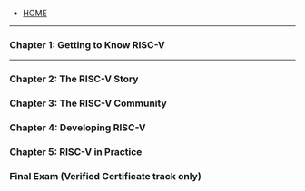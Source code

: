 - [HOME](https://riscv.org/)
___

### Chapter 1: Getting to Know RISC-V
___

### Chapter 2: The RISC-V Story
### Chapter 3: The RISC-V Community
### Chapter 4: Developing RISC-V
### Chapter 5: RISC-V in Practice
### Final Exam (Verified Certificate track only)
